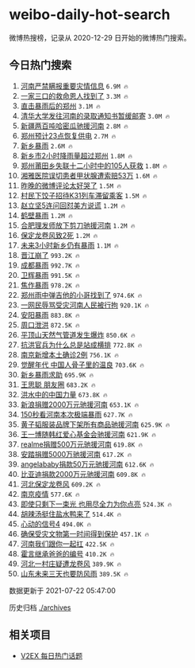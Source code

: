 # weibo-daily-hot-search

微博热搜榜，记录从 2020-12-29 日开始的微博热门搜索。

## 今日热门搜索

<!-- BEGIN -->

1. [河南严禁瞒报重要灾情信息](https://s.weibo.com/weibo?q=%23%E6%B2%B3%E5%8D%97%E4%B8%A5%E7%A6%81%E7%9E%92%E6%8A%A5%E9%87%8D%E8%A6%81%E7%81%BE%E6%83%85%E4%BF%A1%E6%81%AF%23&Refer=top) `6.9M 🔥`
1. [一家三口的救命恩人找到了](https://s.weibo.com/weibo?q=%23%E4%B8%80%E5%AE%B6%E4%B8%89%E5%8F%A3%E7%9A%84%E6%95%91%E5%91%BD%E6%81%A9%E4%BA%BA%E6%89%BE%E5%88%B0%E4%BA%86%23&Refer=top) `3.3M 🔥`
1. [直击暴雨后的郑州](https://s.weibo.com/weibo?q=%23%E7%9B%B4%E5%87%BB%E6%9A%B4%E9%9B%A8%E5%90%8E%E7%9A%84%E9%83%91%E5%B7%9E%23&Refer=top) `3.1M 🔥`
1. [清华大学发往河南的录取通知书暂缓邮寄](https://s.weibo.com/weibo?q=%23%E6%B8%85%E5%8D%8E%E5%A4%A7%E5%AD%A6%E5%8F%91%E5%BE%80%E6%B2%B3%E5%8D%97%E7%9A%84%E5%BD%95%E5%8F%96%E9%80%9A%E7%9F%A5%E4%B9%A6%E6%9A%82%E7%BC%93%E9%82%AE%E5%AF%84%23&Refer=top) `3.0M 🔥`
1. [新疆两百吨哈密瓜驰援河南](https://s.weibo.com/weibo?q=%23%E6%96%B0%E7%96%86%E4%B8%A4%E7%99%BE%E5%90%A8%E5%93%88%E5%AF%86%E7%93%9C%E9%A9%B0%E6%8F%B4%E6%B2%B3%E5%8D%97%23&Refer=top) `2.8M 🔥`
1. [郑州预计23点恢复供电](https://s.weibo.com/weibo?q=%23%E9%83%91%E5%B7%9E%E9%A2%84%E8%AE%A123%E7%82%B9%E6%81%A2%E5%A4%8D%E4%BE%9B%E7%94%B5%23&Refer=top) `2.7M 🔥`
1. [新乡暴雨](https://s.weibo.com/weibo?q=%23%E6%96%B0%E4%B9%A1%E6%9A%B4%E9%9B%A8%23&Refer=top) `2.6M 🔥`
1. [新乡市2小时降雨量超过郑州](https://s.weibo.com/weibo?q=%23%E6%96%B0%E4%B9%A1%E5%B8%822%E5%B0%8F%E6%97%B6%E9%99%8D%E9%9B%A8%E9%87%8F%E8%B6%85%E8%BF%87%E9%83%91%E5%B7%9E%23&Refer=top) `1.8M 🔥`
1. [郑州莆田乡失联十二小时中的105人获救](https://s.weibo.com/weibo?q=%23%E9%83%91%E5%B7%9E%E8%8E%86%E7%94%B0%E4%B9%A1%E5%A4%B1%E8%81%94%E5%8D%81%E4%BA%8C%E5%B0%8F%E6%97%B6%E4%B8%AD%E7%9A%84105%E4%BA%BA%E8%8E%B7%E6%95%91%23&Refer=top) `1.8M 🔥`
1. [湘雅医院误切患者甲状腺遭索赔53万](https://s.weibo.com/weibo?q=%23%E6%B9%98%E9%9B%85%E5%8C%BB%E9%99%A2%E8%AF%AF%E5%88%87%E6%82%A3%E8%80%85%E7%94%B2%E7%8A%B6%E8%85%BA%E9%81%AD%E7%B4%A2%E8%B5%9453%E4%B8%87%23&Refer=top) `1.6M 🔥`
1. [昨晚的微博评论太好哭了](https://s.weibo.com/weibo?q=%23%E6%98%A8%E6%99%9A%E7%9A%84%E5%BE%AE%E5%8D%9A%E8%AF%84%E8%AE%BA%E5%A4%AA%E5%A5%BD%E5%93%AD%E4%BA%86%23&Refer=top) `1.5M 🔥`
1. [村民下饺子招待K31列车滞留乘客](https://s.weibo.com/weibo?q=%23%E6%9D%91%E6%B0%91%E4%B8%8B%E9%A5%BA%E5%AD%90%E6%8B%9B%E5%BE%85K31%E5%88%97%E8%BD%A6%E6%BB%9E%E7%95%99%E4%B9%98%E5%AE%A2%23&Refer=top) `1.5M 🔥`
1. [赵立坚5连问回怼美方说谎](https://s.weibo.com/weibo?q=%23%E8%B5%B5%E7%AB%8B%E5%9D%9A5%E8%BF%9E%E9%97%AE%E5%9B%9E%E6%80%BC%E7%BE%8E%E6%96%B9%E8%AF%B4%E8%B0%8E%23&Refer=top) `1.2M 🔥`
1. [鹤壁暴雨](https://s.weibo.com/weibo?q=%23%E9%B9%A4%E5%A3%81%E6%9A%B4%E9%9B%A8%23&Refer=top) `1.2M 🔥`
1. [合肥理发师放下剪刀驰援河南](https://s.weibo.com/weibo?q=%23%E5%90%88%E8%82%A5%E7%90%86%E5%8F%91%E5%B8%88%E6%94%BE%E4%B8%8B%E5%89%AA%E5%88%80%E9%A9%B0%E6%8F%B4%E6%B2%B3%E5%8D%97%23&Refer=top) `1.2M 🔥`
1. [保定龙卷风致2死](https://s.weibo.com/weibo?q=%23%E4%BF%9D%E5%AE%9A%E9%BE%99%E5%8D%B7%E9%A3%8E%E8%87%B42%E6%AD%BB%23&Refer=top) `1.2M 🔥`
1. [未来3小时新乡仍有暴雨](https://s.weibo.com/weibo?q=%23%E6%9C%AA%E6%9D%A53%E5%B0%8F%E6%97%B6%E6%96%B0%E4%B9%A1%E4%BB%8D%E6%9C%89%E6%9A%B4%E9%9B%A8%23&Refer=top) `1.1M 🔥`
1. [晋江崩了](https://s.weibo.com/weibo?q=%23%E6%99%8B%E6%B1%9F%E5%B4%A9%E4%BA%86%23&Refer=top) `993.2K 🔥`
1. [成都暴雨](https://s.weibo.com/weibo?q=%23%E6%88%90%E9%83%BD%E6%9A%B4%E9%9B%A8%23&Refer=top) `992.7K 🔥`
1. [卫辉暴雨](https://s.weibo.com/weibo?q=%23%E5%8D%AB%E8%BE%89%E6%9A%B4%E9%9B%A8%23&Refer=top) `991.5K 🔥`
1. [焦作暴雨](https://s.weibo.com/weibo?q=%23%E7%84%A6%E4%BD%9C%E6%9A%B4%E9%9B%A8%23&Refer=top) `978.2K 🔥`
1. [郑州雨中弹吉他的小哥找到了](https://s.weibo.com/weibo?q=%23%E9%83%91%E5%B7%9E%E9%9B%A8%E4%B8%AD%E5%BC%B9%E5%90%89%E4%BB%96%E7%9A%84%E5%B0%8F%E5%93%A5%E6%89%BE%E5%88%B0%E4%BA%86%23&Refer=top) `974.6K 🔥`
1. [一网民辱骂受灾河南人民被行拘](https://s.weibo.com/weibo?q=%23%E4%B8%80%E7%BD%91%E6%B0%91%E8%BE%B1%E9%AA%82%E5%8F%97%E7%81%BE%E6%B2%B3%E5%8D%97%E4%BA%BA%E6%B0%91%E8%A2%AB%E8%A1%8C%E6%8B%98%23&Refer=top) `920.1K 🔥`
1. [安阳暴雨](https://s.weibo.com/weibo?q=%23%E5%AE%89%E9%98%B3%E6%9A%B4%E9%9B%A8%23&Refer=top) `883.8K 🔥`
1. [周口泄洪](https://s.weibo.com/weibo?q=%23%E5%91%A8%E5%8F%A3%E6%B3%84%E6%B4%AA%23&Refer=top) `872.5K 🔥`
1. [平顶山天然气管道发生爆炸](https://s.weibo.com/weibo?q=%23%E5%B9%B3%E9%A1%B6%E5%B1%B1%E5%A4%A9%E7%84%B6%E6%B0%94%E7%AE%A1%E9%81%93%E5%8F%91%E7%94%9F%E7%88%86%E7%82%B8%23&Refer=top) `850.6K 🔥`
1. [抗洪官兵为什么总是站成横排](https://s.weibo.com/weibo?q=%23%E6%8A%97%E6%B4%AA%E5%AE%98%E5%85%B5%E4%B8%BA%E4%BB%80%E4%B9%88%E6%80%BB%E6%98%AF%E7%AB%99%E6%88%90%E6%A8%AA%E6%8E%92%23&Refer=top) `772.8K 🔥`
1. [南京新增本土确诊2例](https://s.weibo.com/weibo?q=%23%E5%8D%97%E4%BA%AC%E6%96%B0%E5%A2%9E%E6%9C%AC%E5%9C%9F%E7%A1%AE%E8%AF%8A2%E4%BE%8B%23&Refer=top) `756.1K 🔥`
1. [觉醒年代 中国人骨子里的温良](https://s.weibo.com/weibo?q=%E8%A7%89%E9%86%92%E5%B9%B4%E4%BB%A3%20%E4%B8%AD%E5%9B%BD%E4%BA%BA%E9%AA%A8%E5%AD%90%E9%87%8C%E7%9A%84%E6%B8%A9%E8%89%AF&Refer=top) `703.6K 🔥`
1. [新乡暴雨求助](https://s.weibo.com/weibo?q=%23%E6%96%B0%E4%B9%A1%E6%9A%B4%E9%9B%A8%E6%B1%82%E5%8A%A9%23&Refer=top) `695.9K 🔥`
1. [王思聪 朋友圈](https://s.weibo.com/weibo?q=%E7%8E%8B%E6%80%9D%E8%81%AA%20%E6%9C%8B%E5%8F%8B%E5%9C%88&Refer=top) `683.2K 🔥`
1. [洪水中的中国力量](https://s.weibo.com/weibo?q=%23%E6%B4%AA%E6%B0%B4%E4%B8%AD%E7%9A%84%E4%B8%AD%E5%9B%BD%E5%8A%9B%E9%87%8F%23&Refer=top) `673.8K 🔥`
1. [新浪捐赠2000万元驰援河南](https://s.weibo.com/weibo?q=%23%E6%96%B0%E6%B5%AA%E6%8D%90%E8%B5%A02000%E4%B8%87%E5%85%83%E9%A9%B0%E6%8F%B4%E6%B2%B3%E5%8D%97%23&Refer=top) `653.1K 🔥`
1. [150秒看河南本次极端暴雨](https://s.weibo.com/weibo?q=%23150%E7%A7%92%E7%9C%8B%E6%B2%B3%E5%8D%97%E6%9C%AC%E6%AC%A1%E6%9E%81%E7%AB%AF%E6%9A%B4%E9%9B%A8%23&Refer=top) `627.7K 🔥`
1. [黄子韬服装品牌下架所有商品驰援河南](https://s.weibo.com/weibo?q=%23%E9%BB%84%E5%AD%90%E9%9F%AC%E6%9C%8D%E8%A3%85%E5%93%81%E7%89%8C%E4%B8%8B%E6%9E%B6%E6%89%80%E6%9C%89%E5%95%86%E5%93%81%E9%A9%B0%E6%8F%B4%E6%B2%B3%E5%8D%97%23&Refer=top) `625.9K 🔥`
1. [王一博随韩红爱心基金会驰援河南](https://s.weibo.com/weibo?q=%23%E7%8E%8B%E4%B8%80%E5%8D%9A%E9%9A%8F%E9%9F%A9%E7%BA%A2%E7%88%B1%E5%BF%83%E5%9F%BA%E9%87%91%E4%BC%9A%E9%A9%B0%E6%8F%B4%E6%B2%B3%E5%8D%97%23&Refer=top) `621.9K 🔥`
1. [realme捐赠500万元驰援河南](https://s.weibo.com/weibo?q=%23realme%E6%8D%90%E8%B5%A0500%E4%B8%87%E5%85%83%E9%A9%B0%E6%8F%B4%E6%B2%B3%E5%8D%97%23&Refer=top) `619.8K 🔥`
1. [安踏捐赠5000万驰援河南](https://s.weibo.com/weibo?q=%23%E5%AE%89%E8%B8%8F%E6%8D%90%E8%B5%A05000%E4%B8%87%E9%A9%B0%E6%8F%B4%E6%B2%B3%E5%8D%97%23&Refer=top) `617.2K 🔥`
1. [angelababy捐款50万元驰援河南](https://s.weibo.com/weibo?q=%23angelababy%E6%8D%90%E6%AC%BE50%E4%B8%87%E5%85%83%E9%A9%B0%E6%8F%B4%E6%B2%B3%E5%8D%97%23&Refer=top) `612.6K 🔥`
1. [比亚迪捐款2000万元驰援河南](https://s.weibo.com/weibo?q=%23%E6%AF%94%E4%BA%9A%E8%BF%AA%E6%8D%90%E6%AC%BE2000%E4%B8%87%E5%85%83%E9%A9%B0%E6%8F%B4%E6%B2%B3%E5%8D%97%23&Refer=top) `609.8K 🔥`
1. [河北保定龙卷风](https://s.weibo.com/weibo?q=%23%E6%B2%B3%E5%8C%97%E4%BF%9D%E5%AE%9A%E9%BE%99%E5%8D%B7%E9%A3%8E%23&Refer=top) `609.2K 🔥`
1. [南京疫情](https://s.weibo.com/weibo?q=%23%E5%8D%97%E4%BA%AC%E7%96%AB%E6%83%85%23&Refer=top) `577.6K 🔥`
1. [即使只剩下一束光 也用尽全力为你点亮](https://s.weibo.com/weibo?q=%E5%8D%B3%E4%BD%BF%E5%8F%AA%E5%89%A9%E4%B8%8B%E4%B8%80%E6%9D%9F%E5%85%89%20%E4%B9%9F%E7%94%A8%E5%B0%BD%E5%85%A8%E5%8A%9B%E4%B8%BA%E4%BD%A0%E7%82%B9%E4%BA%AE&Refer=top) `524.3K 🔥`
1. [胡辣汤挺住盐水鸭来了](https://s.weibo.com/weibo?q=%23%E8%83%A1%E8%BE%A3%E6%B1%A4%E6%8C%BA%E4%BD%8F%E7%9B%90%E6%B0%B4%E9%B8%AD%E6%9D%A5%E4%BA%86%23&Refer=top) `514.4K 🔥`
1. [心动的信号4](https://s.weibo.com/weibo?q=%23%E5%BF%83%E5%8A%A8%E7%9A%84%E4%BF%A1%E5%8F%B74%23&Refer=top) `494.0K 🔥`
1. [确保受灾文物第一时间得到保护](https://s.weibo.com/weibo?q=%23%E7%A1%AE%E4%BF%9D%E5%8F%97%E7%81%BE%E6%96%87%E7%89%A9%E7%AC%AC%E4%B8%80%E6%97%B6%E9%97%B4%E5%BE%97%E5%88%B0%E4%BF%9D%E6%8A%A4%23&Refer=top) `457.1K 🔥`
1. [河南我们跟你一起扛](https://s.weibo.com/weibo?q=%23%E6%B2%B3%E5%8D%97%E6%88%91%E4%BB%AC%E8%B7%9F%E4%BD%A0%E4%B8%80%E8%B5%B7%E6%89%9B%23&Refer=top) `422.5K 🔥`
1. [霍言继承爸爸的编号](https://s.weibo.com/weibo?q=%23%E9%9C%8D%E8%A8%80%E7%BB%A7%E6%89%BF%E7%88%B8%E7%88%B8%E7%9A%84%E7%BC%96%E5%8F%B7%23&Refer=top) `410.2K 🔥`
1. [河北一村庄疑遭龙卷风](https://s.weibo.com/weibo?q=%23%E6%B2%B3%E5%8C%97%E4%B8%80%E6%9D%91%E5%BA%84%E7%96%91%E9%81%AD%E9%BE%99%E5%8D%B7%E9%A3%8E%23&Refer=top) `389.9K 🔥`
1. [山东未来三天也要防风雨](https://s.weibo.com/weibo?q=%23%E5%B1%B1%E4%B8%9C%E6%9C%AA%E6%9D%A5%E4%B8%89%E5%A4%A9%E4%B9%9F%E8%A6%81%E9%98%B2%E9%A3%8E%E9%9B%A8%23&Refer=top) `389.5K 🔥`

数据更新于 2021-07-22 05:47:00

<!-- END -->

历史归档 [./archives](./archives)

## 相关项目

- [V2EX 每日热门话题](https://github.com/boojack/v2ex-daily-hot-topic)
